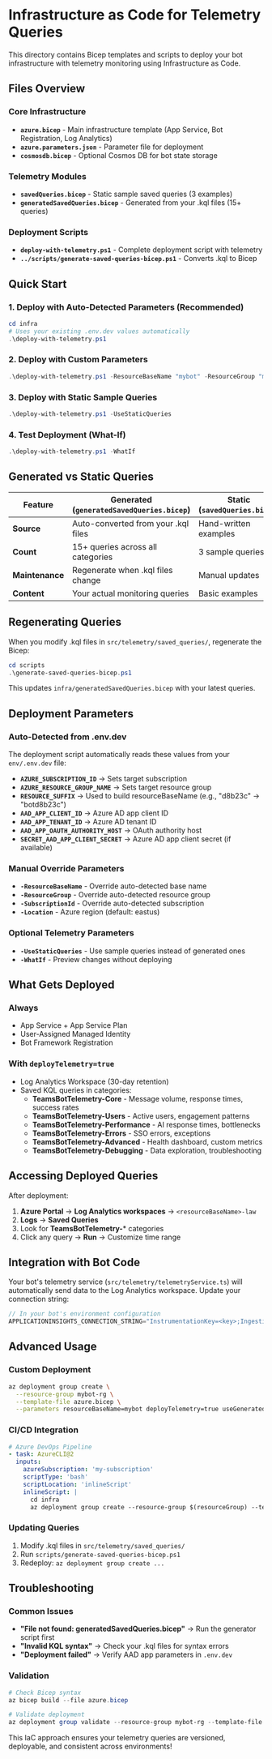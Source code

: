# Infrastructure as Code for Telemetry Queries

This directory contains Bicep templates and scripts to deploy your bot infrastructure with telemetry monitoring using Infrastructure as Code.

## Files Overview

### Core Infrastructure
- **`azure.bicep`** - Main infrastructure template (App Service, Bot Registration, Log Analytics)
- **`azure.parameters.json`** - Parameter file for deployment
- **`cosmosdb.bicep`** - Optional Cosmos DB for bot state storage

### Telemetry Modules
- **`savedQueries.bicep`** - Static sample saved queries (3 examples)
- **`generatedSavedQueries.bicep`** - Generated from your .kql files (15+ queries)

### Deployment Scripts
- **`deploy-with-telemetry.ps1`** - Complete deployment script with telemetry
- **`../scripts/generate-saved-queries-bicep.ps1`** - Converts .kql to Bicep

## Quick Start

### 1. Deploy with Auto-Detected Parameters (Recommended)
```powershell
cd infra
# Uses your existing .env.dev values automatically
.\deploy-with-telemetry.ps1
```

### 2. Deploy with Custom Parameters
```powershell
.\deploy-with-telemetry.ps1 -ResourceBaseName "mybot" -ResourceGroup "mybot-rg"
```

### 3. Deploy with Static Sample Queries
```powershell
.\deploy-with-telemetry.ps1 -UseStaticQueries
```

### 4. Test Deployment (What-If)
```powershell
.\deploy-with-telemetry.ps1 -WhatIf
```

## Generated vs Static Queries

| Feature | Generated (`generatedSavedQueries.bicep`) | Static (`savedQueries.bicep`) |
|---------|-------------------------------------------|-------------------------------|
| **Source** | Auto-converted from your .kql files | Hand-written examples |
| **Count** | 15+ queries across all categories | 3 sample queries |
| **Maintenance** | Regenerate when .kql files change | Manual updates |
| **Content** | Your actual monitoring queries | Basic examples |

## Regenerating Queries

When you modify .kql files in `src/telemetry/saved_queries/`, regenerate the Bicep:

```powershell
cd scripts
.\generate-saved-queries-bicep.ps1
```

This updates `infra/generatedSavedQueries.bicep` with your latest queries.

## Deployment Parameters

### Auto-Detected from .env.dev
The deployment script automatically reads these values from your `env/.env.dev` file:
- **`AZURE_SUBSCRIPTION_ID`** → Sets target subscription
- **`AZURE_RESOURCE_GROUP_NAME`** → Sets target resource group  
- **`RESOURCE_SUFFIX`** → Used to build resourceBaseName (e.g., "d8b23c" → "botd8b23c")
- **`AAD_APP_CLIENT_ID`** → Azure AD app client ID
- **`AAD_APP_TENANT_ID`** → Azure AD tenant ID
- **`AAD_APP_OAUTH_AUTHORITY_HOST`** → OAuth authority host
- **`SECRET_AAD_APP_CLIENT_SECRET`** → Azure AD app client secret (if available)

### Manual Override Parameters
- **`-ResourceBaseName`** - Override auto-detected base name
- **`-ResourceGroup`** - Override auto-detected resource group
- **`-SubscriptionId`** - Override auto-detected subscription
- **`-Location`** - Azure region (default: eastus)

### Optional Telemetry Parameters
- **`-UseStaticQueries`** - Use sample queries instead of generated ones
- **`-WhatIf`** - Preview changes without deploying

## What Gets Deployed

### Always
- App Service + App Service Plan
- User-Assigned Managed Identity  
- Bot Framework Registration

### With `deployTelemetry=true`
- Log Analytics Workspace (30-day retention)
- Saved KQL queries in categories:
  - **TeamsBotTelemetry-Core** - Message volume, response times, success rates
  - **TeamsBotTelemetry-Users** - Active users, engagement patterns
  - **TeamsBotTelemetry-Performance** - AI response times, bottlenecks
  - **TeamsBotTelemetry-Errors** - SSO errors, exceptions
  - **TeamsBotTelemetry-Advanced** - Health dashboard, custom metrics
  - **TeamsBotTelemetry-Debugging** - Data exploration, troubleshooting

## Accessing Deployed Queries

After deployment:

1. **Azure Portal** → **Log Analytics workspaces** → `<resourceBaseName>-law`
2. **Logs** → **Saved Queries** 
3. Look for **TeamsBotTelemetry-*** categories
4. Click any query → **Run** → Customize time range

## Integration with Bot Code

Your bot's telemetry service (`src/telemetry/telemetryService.ts`) will automatically send data to the Log Analytics workspace. Update your connection string:

```typescript
// In your bot's environment configuration
APPLICATIONINSIGHTS_CONNECTION_STRING="InstrumentationKey=<key>;IngestionEndpoint=https://<region>.in.applicationinsights.azure.com/"
```

## Advanced Usage

### Custom Deployment
```bash
az deployment group create \
  --resource-group mybot-rg \
  --template-file azure.bicep \
  --parameters resourceBaseName=mybot deployTelemetry=true useGeneratedSavedQueries=true
```

### CI/CD Integration
```yaml
# Azure DevOps Pipeline
- task: AzureCLI@2
  inputs:
    azureSubscription: 'my-subscription'
    scriptType: 'bash'
    scriptLocation: 'inlineScript'
    inlineScript: |
      cd infra
      az deployment group create --resource-group $(resourceGroup) --template-file azure.bicep --parameters @azure.parameters.json deployTelemetry=true
```

### Updating Queries
1. Modify .kql files in `src/telemetry/saved_queries/`
2. Run `scripts/generate-saved-queries-bicep.ps1`
3. Redeploy: `az deployment group create ...`

## Troubleshooting

### Common Issues
- **"File not found: generatedSavedQueries.bicep"** → Run the generator script first
- **"Invalid KQL syntax"** → Check your .kql files for syntax errors
- **"Deployment failed"** → Verify AAD app parameters in `.env.dev`

### Validation
```powershell
# Check Bicep syntax
az bicep build --file azure.bicep

# Validate deployment
az deployment group validate --resource-group mybot-rg --template-file azure.bicep --parameters @azure.parameters.json
```

This IaC approach ensures your telemetry queries are versioned, deployable, and consistent across environments!
